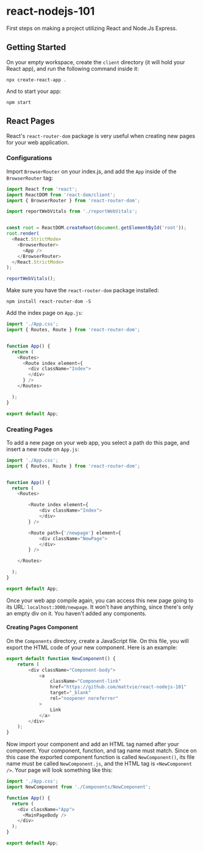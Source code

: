 # react-nodejs-101
First steps on making a project utilizing React and Node.Js Express.

## Getting Started
On your empty workspace, create the `client` directory (it will hold your React app), and run the following command inside it:
```
npx create-react-app .
``` 
And to start your app:
```
npm start
```

## React Pages

React's `react-router-dom` package is very useful when creating new pages for your web application.

### Configurations

Import `BrowserRouter` on your index.js, and add the `App` inside of the `BrowserRouter` tag:

```javascript
import React from 'react';
import ReactDOM from 'react-dom/client';
import { BrowserRouter } from 'react-router-dom';

import reportWebVitals from './reportWebVitals';


const root = ReactDOM.createRoot(document.getElementById('root'));
root.render(
  <React.StrictMode>
    <BrowserRouter>
      <App />
    </BrowserRouter>
  </React.StrictMode>
);

reportWebVitals();
```

Make sure you have the `react-router-dom` package installed:

```
npm install react-router-dom -S
```

Add the index page on `App.js`:

```javascript
import './App.css';
import { Routes, Route } from 'react-router-dom';


function App() {
  return (
    <Routes>
      <Route index element={
        <div className="Index">
        </div>
      } />
    </Routes>

  );
}

export default App;
```

### Creating Pages

To add a new page on your web app, you select a path do this page, and insert a new route on `App.js`:

```javascript
import './App.css';
import { Routes, Route } from 'react-router-dom';


function App() {
  return (
    <Routes>

        <Route index element={
            <div className="Index">
            </div>
        } />

        <Route path={'/newpage'} element={
            <div className="NewPage">
            </div>
        } />

    </Routes>

  );
}

export default App;
```

Once your web app compile again, you can access this new page going to its URL: `localhost:3000/newpage`. It won't have anything, since there's only an empty div on it. You haven't added any components.

#### Creating Pages Component

On the `Components` directory, create a JavaScript file. On this file, you will export the HTML code of your new component. Here is an example:

```javascript
export default function NewComponent() {
    return (
        <div className="Component-body">
            <a
                className="Component-link"
                href="https://github.com/mattvie/react-nodejs-101"
                target="_blank"
                rel="noopener noreferrer"
            >
                Link
            </a>
        </div>
    );
}
```

Now import your component and add an HTML tag named after your component. Your component, function, and tag name must match. Since on this case the exported component function is called `NewComponent()`, its file name must be called `NewComponent.js`, and the HTML tag is `<NewComponent />`. Your page will look something like this:

```javascript
import './App.css';
import NewComponent from './Components/NewComponent';

function App() {
  return (
    <div className="App">
      <MainPageBody />
    </div>
  );
}

export default App;
```